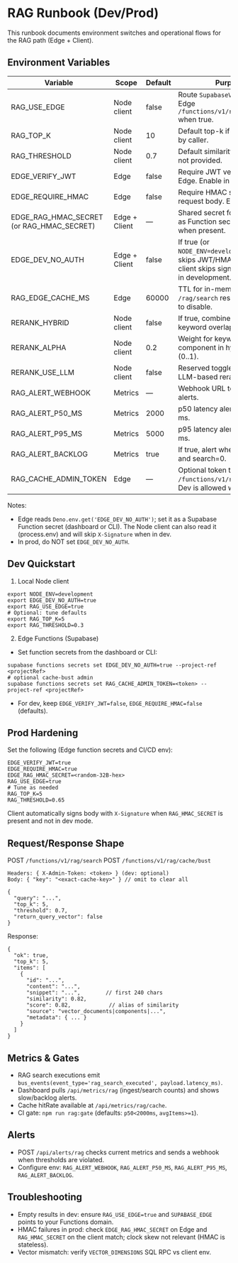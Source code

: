 # RAG Runbook (Dev/Prod)

This runbook documents environment switches and operational flows for the RAG path (Edge + Client).

## Environment Variables

| Variable | Scope | Default | Purpose |
|---|---|---|---|
| RAG_USE_EDGE | Node client | false | Route `SupabaseVectorStore` to Edge `/functions/v1/rag/search` when true. |
| RAG_TOP_K | Node client | 10 | Default top-k if not provided by caller. |
| RAG_THRESHOLD | Node client | 0.7 | Default similarity threshold if not provided. |
| EDGE_VERIFY_JWT | Edge | false | Require JWT verification on Edge. Enable in prod. |
| EDGE_REQUIRE_HMAC | Edge | false | Require HMAC signature on request body. Enable in prod. |
| EDGE_RAG_HMAC_SECRET (or RAG_HMAC_SECRET) | Edge + Client | — | Shared secret for HMAC. Set as Function secret; client signs when present. |
| EDGE_DEV_NO_AUTH | Edge + Client | false | If true (or `NODE_ENV=development`), Edge skips JWT/HMAC checks and client skips signing. Use only in development. |
| RAG_EDGE_CACHE_MS | Edge | 60000 | TTL for in-memory cache of `/rag/search` responses. Set 0 to disable. |
| RERANK_HYBRID | Node client | false | If true, combine similarity with keyword overlap. |
| RERANK_ALPHA | Node client | 0.2 | Weight for keyword component in hybrid rerank (0..1). |
| RERANK_USE_LLM | Node client | false | Reserved toggle for optional LLM-based rerank. |
| RAG_ALERT_WEBHOOK | Metrics | — | Webhook URL to receive RAG alerts. |
| RAG_ALERT_P50_MS | Metrics | 2000 | p50 latency alert threshold in ms. |
| RAG_ALERT_P95_MS | Metrics | 5000 | p95 latency alert threshold in ms. |
| RAG_ALERT_BACKLOG | Metrics | true | If true, alert when ingest>0 and search=0. |
| RAG_CACHE_ADMIN_TOKEN | Edge | — | Optional token to authorize `/functions/v1/rag/cache/bust`. Dev is allowed without token. |

Notes:
- Edge reads `Deno.env.get('EDGE_DEV_NO_AUTH')`; set it as a Supabase Function secret (dashboard or CLI). The Node client can also read it (process.env) and will skip `X-Signature` when in dev.
- In prod, do NOT set `EDGE_DEV_NO_AUTH`.

## Dev Quickstart

1) Local Node client
```
export NODE_ENV=development
export EDGE_DEV_NO_AUTH=true
export RAG_USE_EDGE=true
# Optional: tune defaults
export RAG_TOP_K=5
export RAG_THRESHOLD=0.3
```

2) Edge Functions (Supabase)
- Set function secrets from the dashboard or CLI:
```
supabase functions secrets set EDGE_DEV_NO_AUTH=true --project-ref <projectRef>
# optional cache-bust admin
supabase functions secrets set RAG_CACHE_ADMIN_TOKEN=<token> --project-ref <projectRef>
```
- For dev, keep `EDGE_VERIFY_JWT=false`, `EDGE_REQUIRE_HMAC=false` (defaults).

## Prod Hardening

Set the following (Edge function secrets and CI/CD env):
```
EDGE_VERIFY_JWT=true
EDGE_REQUIRE_HMAC=true
EDGE_RAG_HMAC_SECRET=<random-32B-hex>
RAG_USE_EDGE=true
# Tune as needed
RAG_TOP_K=5
RAG_THRESHOLD=0.65
```
Client automatically signs body with `X-Signature` when `RAG_HMAC_SECRET` is present and not in dev mode.

## Request/Response Shape

POST `/functions/v1/rag/search`
POST `/functions/v1/rag/cache/bust`
```
Headers: { X-Admin-Token: <token> } (dev: optional)
Body: { "key": "<exact-cache-key>" } // omit to clear all
```
```
{
  "query": "...",
  "top_k": 5,
  "threshold": 0.7,
  "return_query_vector": false
}
```

Response:
```
{
  "ok": true,
  "top_k": 5,
  "items": [
    {
      "id": "...",
      "content": "...",
      "snippet": "...",        // first 240 chars
      "similarity": 0.82,
      "score": 0.82,            // alias of similarity
      "source": "vector_documents|components|...",
      "metadata": { ... }
    }
  ]
}
```

## Metrics & Gates

- RAG search executions emit `bus_events(event_type='rag_search_executed', payload.latency_ms)`.
- Dashboard pulls `/api/metrics/rag` (ingest/search counts) and shows slow/backlog alerts.
- Cache hitRate available at `/api/metrics/rag/cache`.
- CI gate: `npm run rag:gate` (defaults: `p50<2000ms`, `avgItems>=1`).

## Alerts

- POST `/api/alerts/rag` checks current metrics and sends a webhook when thresholds are violated.
- Configure env: `RAG_ALERT_WEBHOOK`, `RAG_ALERT_P50_MS`, `RAG_ALERT_P95_MS`, `RAG_ALERT_BACKLOG`.

## Troubleshooting

- Empty results in dev: ensure `RAG_USE_EDGE=true` and `SUPABASE_EDGE` points to your Functions domain.
- HMAC failures in prod: check `EDGE_RAG_HMAC_SECRET` on Edge and `RAG_HMAC_SECRET` on the client match; clock skew not relevant (HMAC is stateless).
- Vector mismatch: verify `VECTOR_DIMENSIONS` SQL RPC vs client env.


